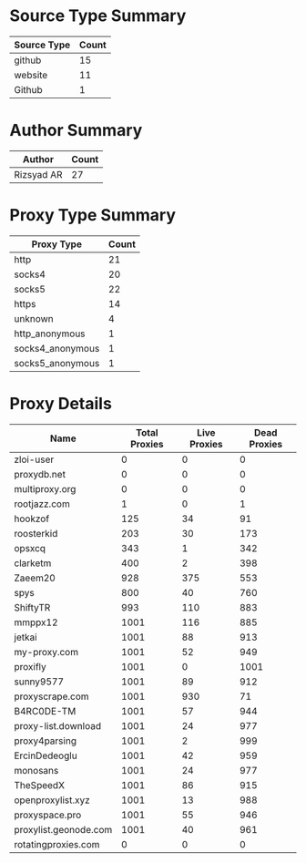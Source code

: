 # Source Type Summary

| Source Type | Count |
|-------------|-------|
| github | 15 |
| website | 11 |
| Github | 1 |


# Author Summary

| Author | Count |
|--------|-------|
| Rizsyad AR | 27 |


# Proxy Type Summary

| Proxy Type | Count |
|------------|-------|
| http | 21 |
| socks4 | 20 |
| socks5 | 22 |
| https | 14 |
| unknown | 4 |
| http_anonymous | 1 |
| socks4_anonymous | 1 |
| socks5_anonymous | 1 |


# Proxy Details

| Name | Total Proxies | Live Proxies | Dead Proxies |
|------|---------------|--------------|---------------|
| zloi-user | 0 | 0 | 0 |
| proxydb.net | 0 | 0 | 0 |
| multiproxy.org | 0 | 0 | 0 |
| rootjazz.com | 1 | 0 | 1 |
| hookzof | 125 | 34 | 91 |
| roosterkid | 203 | 30 | 173 |
| opsxcq | 343 | 1 | 342 |
| clarketm | 400 | 2 | 398 |
| Zaeem20 | 928 | 375 | 553 |
| spys | 800 | 40 | 760 |
| ShiftyTR | 993 | 110 | 883 |
| mmppx12 | 1001 | 116 | 885 |
| jetkai | 1001 | 88 | 913 |
| my-proxy.com | 1001 | 52 | 949 |
| proxifly | 1001 | 0 | 1001 |
| sunny9577 | 1001 | 89 | 912 |
| proxyscrape.com | 1001 | 930 | 71 |
| B4RC0DE-TM | 1001 | 57 | 944 |
| proxy-list.download | 1001 | 24 | 977 |
| proxy4parsing | 1001 | 2 | 999 |
| ErcinDedeoglu | 1001 | 42 | 959 |
| monosans | 1001 | 24 | 977 |
| TheSpeedX | 1001 | 86 | 915 |
| openproxylist.xyz | 1001 | 13 | 988 |
| proxyspace.pro | 1001 | 55 | 946 |
| proxylist.geonode.com | 1001 | 40 | 961 |
| rotatingproxies.com | 0 | 0 | 0 |
